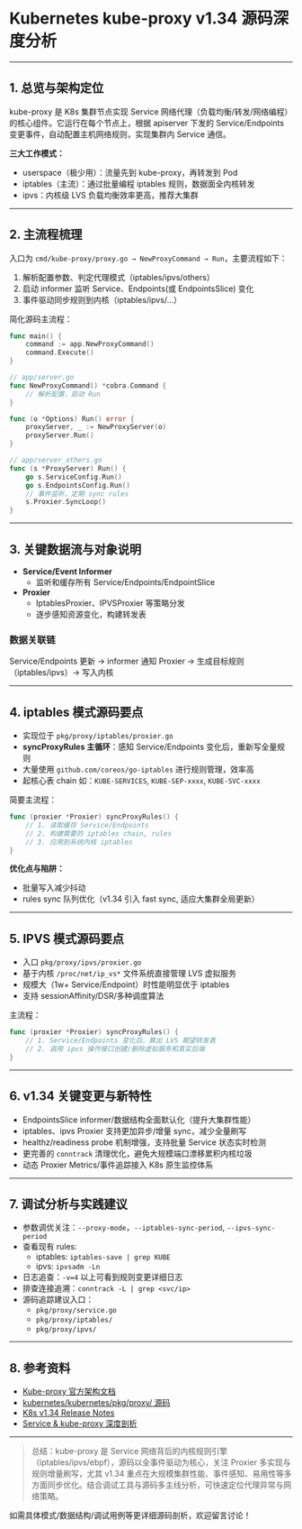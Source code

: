 # Kubernetes kube-proxy v1.34 源码深度分析

---

## 1. 总览与架构定位

kube-proxy 是 K8s 集群节点实现 Service 网络代理（负载均衡/转发/网络编程）的核心组件。它运行在每个节点上，根据 apiserver 下发的 Service/Endpoints 变更事件，自动配置主机网络规则，实现集群内 Service 通信。

**三大工作模式：**

- userspace（极少用）：流量先到 kube-proxy，再转发到 Pod
- iptables（主流）：通过批量编程 iptables 规则，数据面全内核转发
- ipvs：内核级 LVS 负载均衡效率更高，推荐大集群

---

## 2. 主流程梳理

入口为 `cmd/kube-proxy/proxy.go → NewProxyCommand → Run`，主要流程如下：

1. 解析配置参数、判定代理模式（iptables/ipvs/others）
2. 启动 informer 监听 Service、Endpoints(或 EndpointsSlice) 变化
3. 事件驱动同步规则到内核（iptables/ipvs/...）

简化源码主流程：

```go
func main() {
    command := app.NewProxyCommand()
    command.Execute()
}

// app/server.go
func NewProxyCommand() *cobra.Command {
    // 解析配置，启动 Run
}

func (o *Options) Run() error {
    proxyServer, _ := NewProxyServer(o)
    proxyServer.Run()
}

// app/server_others.go
func (s *ProxyServer) Run() {
    go s.ServiceConfig.Run()
    go s.EndpointsConfig.Run()
    // 事件监听，定期 sync rules
    s.Proxier.SyncLoop()
}
```

---

## 3. 关键数据流与对象说明

- **Service/Event Informer**
  - 监听和缓存所有 Service/Endpoints/EndpointSlice
- **Proxier**
  - IptablesProxier、IPVSProxier 等策略分发
  - 逐步感知资源变化，构建转发表

### 数据关联链

Service/Endpoints 更新 → informer 通知 Proxier → 生成目标规则（iptables/ipvs）→ 写入内核

---

## 4. iptables 模式源码要点

- 实现位于 `pkg/proxy/iptables/proxier.go`
- **syncProxyRules 主循环**：感知 Service/Endpoints 变化后，重新写全量规则
- 大量使用 `github.com/coreos/go-iptables` 进行规则管理，效率高
- 起核心表 chain 如：`KUBE-SERVICES`, `KUBE-SEP-xxxx`, `KUBE-SVC-xxxx`

简要主流程：

```go
func (proxier *Proxier) syncProxyRules() {
    // 1. 读取缓存 Service/Endpoints
    // 2. 构建需要的 iptables chain, rules
    // 3. 应用到系统内核 iptables
}
```

**优化点与陷阱：**
- 批量写入减少抖动
- rules sync 队列优化（v1.34 引入 fast sync, 适应大集群全局更新）

---

## 5. IPVS 模式源码要点

- 入口 `pkg/proxy/ipvs/proxier.go`
- 基于内核 `/proc/net/ip_vs*` 文件系统直接管理 LVS 虚拟服务
- 规模大（1w+ Service/Endpoint）时性能明显优于 iptables
- 支持 sessionAffinity/DSR/多种调度算法

主流程：

```go
func (proxier *Proxier) syncProxyRules() {
    // 1. Service/Endpoints 变化后，算出 LVS 期望转发表
    // 2. 调用 ipvs 操作接口创建/删除虚拟服务和真实后端
}
```

---

## 6. v1.34 关键变更与新特性

- EndpointsSlice informer/数据结构全面默认化（提升大集群性能）
- iptables、ipvs Proxier 支持更加异步/增量 sync，减少全量刷写
- healthz/readiness probe 机制增强，支持批量 Service 状态实时检测
- 更完善的 `conntrack` 清理优化，避免大规模端口漂移累积内核垃圾
- 动态 Proxier Metrics/事件追踪接入 K8s 原生监控体系

---

## 7. 调试分析与实践建议

- 参数调优关注：`--proxy-mode`，`--iptables-sync-period`, `--ipvs-sync-period`
- 查看现有 rules:
  - iptables: `iptables-save | grep KUBE`
  - ipvs: `ipvsadm -Ln`
- 日志追查：`-v=4` 以上可看到规则变更详细日志
- 排查连接追溯：`conntrack -L | grep <svc/ip>`
- 源码追踪建议入口：
    - `pkg/proxy/service.go`
    - `pkg/proxy/iptables/`
    - `pkg/proxy/ipvs/`

---

## 8. 参考资料

- [Kube-proxy 官方架构文档](https://kubernetes.io/docs/reference/command-line-tools-reference/kube-proxy/)
- [kubernetes/kubernetes/pkg/proxy/ 源码](https://github.com/kubernetes/kubernetes/tree/master/pkg/proxy)
- [K8s v1.34 Release Notes](https://github.com/kubernetes/kubernetes/releases/tag/v1.34.0)
- [Service & kube-proxy 深度剖析](https://jimmysong.io/kubernetes-handbook/network/service.html)

---

> 总结：kube-proxy 是 Service 网络背后的内核规则引擎（iptables/ipvs/ebpf），源码以全事件驱动为核心，关注 Proxier 多实现与规则增量刷写，尤其 v1.34 重点在大规模集群性能、事件感知、易用性等多方面同步优化。结合调试工具与源码多主线分析，可快速定位代理异常与网络策略。

如需具体模式/数据结构/调试用例等更详细源码剖析，欢迎留言讨论！
